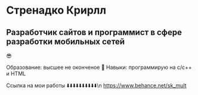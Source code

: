 # Стренадко Крирлл 
## Разработчик сайтов и программист в сфере разработки мобильных сетей
😎

Образование: высшее не оконченое 🫠
Навыки: программирую на c/c++ и HTML

Ссылка на мои работы
⬇️⬇️⬇️⬇️⬇️⬇️⬇️⬇️⬇️⬇️\n
https://www.behance.net/sk_mult
